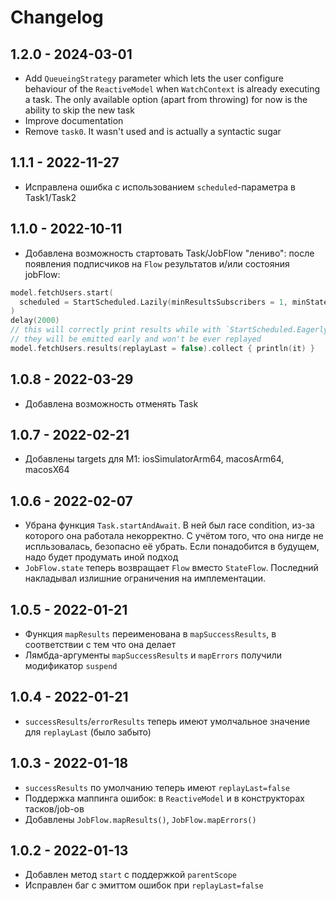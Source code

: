 # Changelog

## 1.2.0 - 2024-03-01
* Add `QueueingStrategy` parameter which lets the user configure behaviour of the `ReactiveModel` when `WatchContext` is already executing a task. The only available option (apart from throwing) for now is the ability to skip the new task
* Improve documentation
* Remove `task0`. It wasn't used and is actually a syntactic sugar

## 1.1.1 - 2022-11-27
* Исправлена ошибка с использованием `scheduled`-параметра в Task1/Task2

## 1.1.0 - 2022-10-11
* Добавлена возможность стартовать Task/JobFlow "лениво": после появления подписчиков на `Flow` результатов и/или состояния jobFlow:

```kotlin
model.fetchUsers.start(
  scheduled = StartScheduled.Lazily(minResultsSubscribers = 1, minStateSubscribers = 0)
)
delay(2000)
// this will correctly print results while with `StartScheduled.Eagerly` 
// they will be emitted early and won't be ever replayed
model.fetchUsers.results(replayLast = false).collect { println(it) }
```

## 1.0.8 - 2022-03-29
* Добавлена возможность отменять Task

## 1.0.7 - 2022-02-21
* Добавлены targets для M1: iosSimulatorArm64, macosArm64, macosX64

## 1.0.6 - 2022-02-07
* Убрана функция `Task.startAndAwait`. В ней был race condition, из-за которого она работала некорректно.
  С учётом того, что она нигде не испльзовалась, безопасно её убрать. Если понадобится в будущем, надо 
  будет продумать иной подход
* `JobFlow.state` теперь возвращает `Flow` вместо `StateFlow`. Последний накладывал излишние ограничения
  на имплементации.

## 1.0.5 - 2022-01-21
* Функция `mapResults` переименована в `mapSuccessResults`, в соответствии с тем что она делает
* Лямбда-аргументы `mapSuccessResults` и `mapErrors` получили модификатор `suspend`

## 1.0.4 - 2022-01-21
* `successResults`/`errorResults` теперь имеют умолчальное значение для `replayLast` (было забыто)

## 1.0.3 - 2022-01-18

* `successResults` по умолчанию теперь имеют `replayLast=false`
* Поддержка маппинга ошибок: в `ReactiveModel` и в конструкторах тасков/job-ов
* Добавлены `JobFlow.mapResults()`, `JobFlow.mapErrors()`

## 1.0.2 - 2022-01-13

* Добавлен метод `start` с поддержкой `parentScope`
* Исправлен баг с эмиттом ошибок при `replayLast=false`
